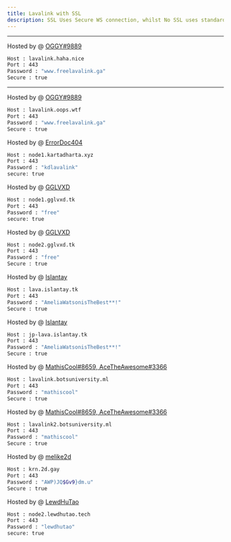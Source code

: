 ```yaml
---
title: Lavalink with SSL
description: SSL Uses Secure WS connection, whilst No SSL uses standard WS. if you want to use the SSL lavalink you need to make sure your bot uses that protocol.
---
```

---
Hosted by @ [OGGY#9889](https://www.freelavalink.ga)
```bash
Host : lavalink.haha.nice
Port : 443
Password : "www.freelavalink.ga"
Secure : true
```
---
Hosted by @ [OGGY#9889](https://www.freelavalink.ga)
```bash
Host : lavalink.oops.wtf
Port : 443
Password : "www.freelavalink.ga"
Secure : true
```
Hosted by @ [ErrorDoc404](https://github.com/ErrorDoc404)
```bash
Host : node1.kartadharta.xyz
Port : 443
Password : "kdlavalink"
secure: true
```

Hosted by @ [GGLVXD](https://discord.gg/JHqvvcRbrS)
```bash
Host : node1.gglvxd.tk
Port : 443
Password : "free"
secure: true
```
Hosted by @ [GGLVXD](https://discord.gg/JHqvvcRbrS)
```bash
Host : node2.gglvxd.tk
Port : 443
Password : "free"
Secure : true
```

Hosted by @ [Islantay](https://github.com/Dep0s1t)
```bash
Host : lava.islantay.tk
Port : 443
Password : "AmeliaWatsonisTheBest**!"
Secure : true
```
Hosted by @ [Islantay](https://github.com/Dep0s1t)
```bash
Host : jp-lava.islantay.tk
Port : 443
Password : "AmeliaWatsonisTheBest**!"
Secure : true
```
Hosted by @ [MathisCool#8659, AceTheAwesome#3366](https://lavalink-list.botsuniversity.ml)
```bash
Host : lavalink.botsuniversity.ml
Port : 443
Password : "mathiscool"
Secure : true
```
Hosted by @ [MathisCool#8659, AceTheAwesome#3366](https://lavalink-list.botsuniversity.ml)
```bash
Host : lavalink2.botsuniversity.ml
Port : 443
Password : "mathiscool"
Secure : true
```
Hosted by @ [melike2d](https://2d.gay)
```bash
Host : krn.2d.gay
Port : 443
Password : "AWP)JQ$Gv9}dm.u"
Secure : true
```
Hosted by @ [LewdHuTao](https://lewdhutao.me)
```bash
Host : node2.lewdhutao.tech
Port : 443
Password : "lewdhutao"
secure: true
```
